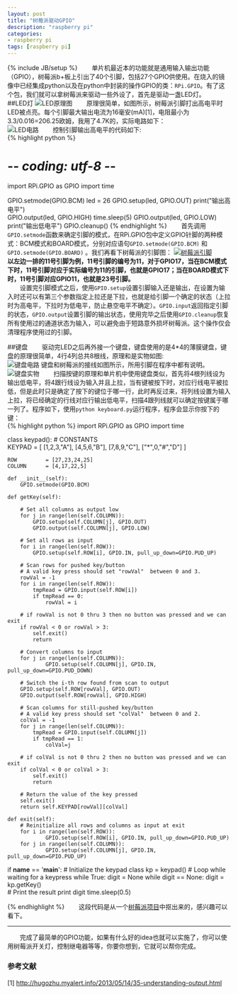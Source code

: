```yaml
---
layout: post
title: "树莓派驱动GPIO"
description: "raspberry pi"
categories: 
- raspberry pi
tags: [raspberry pi]
---
```

{% include JB/setup %}
　　单片机最近本的功能就是通用输入输出功能（GPIO），树莓派b+板上引出了40个引脚，包括27个GPIO供使用。在烧入的镜像中已经集成python以及在python中封装的操作GPIO的类：`RPi.GPIO`。有了这个包，我们就可以拿树莓派来驱动一些外设了，首先是驱动一盏LED灯。  
##LED灯 
![LED原理图](http://github-blog.qiniudn.com/2014-11-5-raspi-02-1.png-BlogPic)
　　原理很简单，如图所示，树莓派引脚打出高电平时LED被点亮。每个引脚最大输出电流为16毫安(mA)[1]，电阻最小为3.3/0.016=206.25欧姆，我用了4.7K的，实际电路如下：  
![LED电路](http://github-blog.qiniudn.com/2014-11-5-raspi-02-3.jpg-BlogPic)
　　控制引脚输出高电平的代码如下:  
{% highlight python %}
# -*- coding: utf-8 -*-
import RPi.GPIO as GPIO
import time

GPIO.setmode(GPIO.BCM)
led = 26
GPIO.setup(led, GPIO.OUT)
print("输出高电平")  
GPIO.output(led, GPIO.HIGH)
time.sleep(5)
GPIO.output(led, GPIO.LOW)
print("输出低电平")
GPIO.cleanup()
{% endhighlight %}
　　首先调用`GPIO.setmode`函数来确定引脚的模式，在RPi.GPIO包中定义GPIO针脚的两种模式：BCM模式和BOARD模式，分别对应语句`GPIO.setmode(GPIO.BCM)` 和`GPIO.setmode(GPIO.BOARD)` 。我们再看下树莓派的引脚图：
[ ![树莓派引脚](http://github-blog.qiniudn.com/2014-11-01-raspi-01-3.png-BlogPic)](http://github-blog.qiniudn.com/2014-11-01-raspi-01-3.png)
　　**以左边一排的11号引脚为例，11号引脚的编号为11，对于GPIO17，当在BCM模式下时，11号引脚对应于实际编号为11的引脚，也就是GPIO17；当在BOARD模式下时，11号引脚对应GPIO11，也就是23号引脚。**  
　　设置完引脚模式之后，使用`GPIO.setup`设置引脚输入还是输出，在设置为输入时还可以有第三个参数指定上拉还是下拉，也就是给引脚一个确定的状态（上拉时为高电平，下拉时为低电平，防止悬空电平不确定）。`GPIO.input`返回指定引脚的状态，`GPIO.output`设置引脚的输出状态，使用完毕之后使用`GPIO.cleanup`恢复所有使用过的通道状态为输入，可以避免由于短路意外损坏树莓派。这个操作仅会清理程序使用过的引脚。

##键盘
　　驱动完LED之后再外接一个键盘，键盘使用的是4*4的薄膜键盘，键盘的原理很简单，4行4列总共8根线，原理和是实物如图:  
![键盘电路](http://github-blog.qiniudn.com/2014-11-5-raspi-02-4.jpg-BlogPic)
键盘和树莓派的接线如图所示，所用引脚在程序中都有说明。  
![键盘实物](http://github-blog.qiniudn.com/2014-11-5-raspi-02-2.jpg-BlogPic)
　　扫描按键的原理和单片机中使用键盘类似，首先将4根列线设为输出低电平，将4跟行线设为输入并且上拉，当有键被按下时，对应行线电平被拉低，但是此时只是确定了按下的键位于哪一行，此时再反过来，将列线设置为输入上拉，将已经确定的行线对应行输出低电平，扫描4跟列线就可以确定按键属于哪一列了。程序如下，使用`python keyboard.py`运行程序，程序会显示你按下的键：  
{% highlight python %}
import RPi.GPIO as GPIO
import time
 
class keypad():
    # CONSTANTS   
    KEYPAD = [
    [1,2,3,"A"],
    [4,5,6,"B"],
    [7,8,9,"C"],
    ["*",0,"#","D"]
    ]
     
    ROW         = [27,23,24,25]
    COLUMN      = [4,17,22,5]
     
    def __init__(self):
        GPIO.setmode(GPIO.BCM)
     
    def getKey(self):
         
        # Set all columns as output low
        for j in range(len(self.COLUMN)):
            GPIO.setup(self.COLUMN[j], GPIO.OUT)
            GPIO.output(self.COLUMN[j], GPIO.LOW)
         
        # Set all rows as input
        for i in range(len(self.ROW)):
            GPIO.setup(self.ROW[i], GPIO.IN, pull_up_down=GPIO.PUD_UP)
         
        # Scan rows for pushed key/button
        # A valid key press should set "rowVal"  between 0 and 3.
        rowVal = -1
        for i in range(len(self.ROW)):
            tmpRead = GPIO.input(self.ROW[i])
            if tmpRead == 0:
                rowVal = i
                 
        # if rowVal is not 0 thru 3 then no button was pressed and we can exit
        if rowVal < 0 or rowVal > 3:
            self.exit()
            return
         
        # Convert columns to input
        for j in range(len(self.COLUMN)):
                GPIO.setup(self.COLUMN[j], GPIO.IN, pull_up_down=GPIO.PUD_DOWN)
         
        # Switch the i-th row found from scan to output
        GPIO.setup(self.ROW[rowVal], GPIO.OUT)
        GPIO.output(self.ROW[rowVal], GPIO.HIGH)
 
        # Scan columns for still-pushed key/button
        # A valid key press should set "colVal"  between 0 and 2.
        colVal = -1
        for j in range(len(self.COLUMN)):
            tmpRead = GPIO.input(self.COLUMN[j])
            if tmpRead == 1:
                colVal=j
                 
        # if colVal is not 0 thru 2 then no button was pressed and we can exit
        if colVal < 0 or colVal > 3:
            self.exit()
            return
 
        # Return the value of the key pressed
        self.exit()
        return self.KEYPAD[rowVal][colVal]
         
    def exit(self):
        # Reinitialize all rows and columns as input at exit
        for i in range(len(self.ROW)):
                GPIO.setup(self.ROW[i], GPIO.IN, pull_up_down=GPIO.PUD_UP) 
        for j in range(len(self.COLUMN)):
                GPIO.setup(self.COLUMN[j], GPIO.IN, pull_up_down=GPIO.PUD_UP)
         
if __name__ == '__main__':
	# Initialize the keypad class
	kp = keypad()
	# Loop while waiting for a keypress
	while True:
		digit = None
		while digit == None:
			digit = kp.getKey()	 
		# Print the result
		print digit
		time.sleep(0.5)

{% endhighlight %}
　　这段代码是从一个[树莓派项目](https://github.com/BabyWrassler/PiLarm)中抠出来的，感兴趣可以看下。  

----------
　　完成了最简单的GPIO功能，如果有什么好的idea也就可以实施了，你可以使用树莓派开关灯，控制继电器等等，你要你想到，它就可以帮你完成。
### 参考文献 ###
[1] http://hugozhu.myalert.info/2013/05/14/35-understanding-output.html
　　